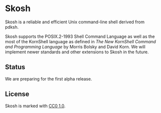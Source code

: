 # Skosh

Skosh is a reliable and efficient Unix command-line shell derived from pdksh.

Skosh supports the POSIX.2-1993 Shell Command Language as well as the most of
the KornShell language as defined in *The New KornShell Command and Programming
Language* by Morris Bolsky and David Korn. We will implement newer standards
and other extensions to Skosh in the future.

## Status

We are preparing for the first alpha release.

## License

Skosh is marked with [CC0 1.0].

[CC0 1.0]: https://creativecommons.org/publicdomain/zero/1.0/
